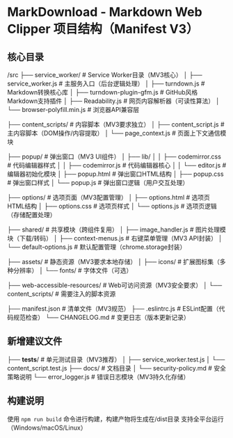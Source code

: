 # MarkDownload - Markdown Web Clipper 项目结构（Manifest V3）

## 核心目录
/src
├── service_worker/          # Service Worker目录（MV3核心）
│   ├── service_worker.js    # 主服务入口（后台逻辑处理）
│   ├── turndown.js          # Markdown转换核心库
│   ├── turndown-plugin-gfm.js # GitHub风格Markdown支持插件
│   ├── Readability.js       # 网页内容解析器（可读性算法）
│   └── browser-polyfill.min.js # 浏览器API兼容层

├── content_scripts/         # 内容脚本（MV3要求独立）
│   ├── content_script.js    # 主内容脚本（DOM操作/内容提取）
│   └── page_context.js      # 页面上下文通信模块

├── popup/                   # 弹出窗口（MV3 UI组件）
│   ├── lib/
│   │   ├── codemirror.css   # 代码编辑器样式
│   │   ├── codemirror.js    # 代码编辑器核心
│   │   └── editor.js        # 编辑器初始化模块
│   ├── popup.html           # 弹出窗口HTML结构
│   ├── popup.css            # 弹出窗口样式
│   └── popup.js            # 弹出窗口逻辑（用户交互处理）

├── options/                 # 选项页面（MV3配置管理）
│   ├── options.html         # 选项页HTML结构
│   ├── options.css          # 选项页样式
│   └── options.js          # 选项页逻辑（存储配置处理）

├── shared/                  # 共享模块（跨组件复用）
│   ├── image_handler.js     # 图片处理模块（下载/转码）
│   ├── context-menus.js     # 右键菜单管理（MV3 API封装）
│   └── default-options.js   # 默认配置管理（chrome.storage封装）

├── assets/                  # 静态资源（MV3要求本地存储）
│   ├── icons/               # 扩展图标集（多种分辨率）
│   └── fonts/               # 字体文件（可选）

├── web-accessible-resources/ # Web可访问资源（MV3安全要求）
│   └── content_scripts/     # 需要注入的脚本资源

├── manifest.json            # 清单文件（MV3规范）
├── .eslintrc.js             # ESLint配置（代码规范检查）
└── CHANGELOG.md             # 变更日志（版本更新记录）

## 新增建议文件
├── __tests__/               # 单元测试目录（MV3推荐）
│   ├── service_worker.test.js
│   └── content_script.test.js
├── docs/                    # 文档目录
│   └── security-policy.md   # 安全策略说明
└── error_logger.js          # 错误日志模块（MV3持久化存储）

## 构建说明
使用 `npm run build` 命令进行构建，构建产物将生成在/dist目录
支持全平台运行（Windows/macOS/Linux）
